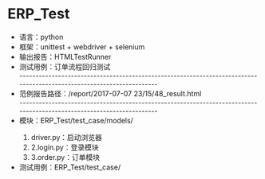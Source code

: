# ERP_Test
<ul>
<li>语言：python</li>
<li>框架：unittest + webdriver + selenium</li>
<li>输出报告：HTMLTestRunner</li>
<li>测试用例：订单流程回归测试</li>
---------------------------------------------------------------------------------------------------------------------
<li>范例报告路径：/report/2017-07-07 23/15/48_result.html</li>
---------------------------------------------------------------------------------------------------------------------
<li>模块：ERP_Test/test_case/models/</li>
<ol type="1">
<li>driver.py：启动浏览器</li>
<li>2.login.py：登录模块</li>
<li>3.order.py：订单模块</li>
</ol>
<li>测试用例：ERP_Test/test_case/</li>
</ul>
